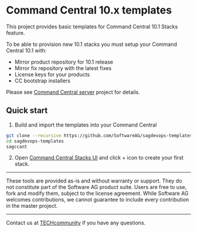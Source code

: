 # Command Central 10.x templates

This project provides basic templates for Command Central 10.1 Stacks feature.

To be able to provision new 10.1 stacks you must setup your Command Central 10.1 with:

* Mirror product repository for 10.1 release
* Mirror fix repository with the latest fixes
* License keys for your products
* CC bootstrap installers

Please see [Command Central server](https://github.com/SoftwareAG/sagdevops-cc-server) project for details.

## Quick start

1. Build and import the templates into your Command Central

```bash
git clone --recursive https://github.com/SoftwareAG/sagdevops-templates.git
cd sagdevops-templates
sagccant
```

2. Open [Command Central Stacks UI](https://localhost:8091/cce/web/?entry=stacks#stacks:) and click + icon to create your first stack.

______________________
These tools are provided as-is and without warranty or support. They do not constitute part of the Software AG product suite. Users are free to use, fork and modify them, subject to the license agreement. While Software AG welcomes contributions, we cannot guarantee to include every contribution in the master project.
_____________
Contact us at [TECHcommunity](mailto:technologycommunity@softwareag.com?subject=Github/SoftwareAG) if you have any questions.
